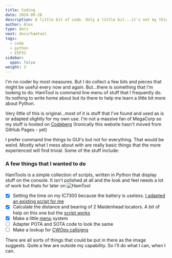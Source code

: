 ```yaml
---
title: Coding
date: 2024-09-28
description: A little bit of code. Only a little bit...it's not my thing but if needs must and all that
author: Alex
type: docs
next: docs/hamtool
tags:
  - code
  - python
  - ESP32
sidebar:
  open: false
weight: 3
---
```


I'm no coder by most measures. But I do collect a few bits and pieces that might be useful every now and again. But...there is something that I'm looking to do. HamTool is command line menu of stuff that I frequently do. Its nothing to write home about but its there to help me learn a little bit more about Python.

Very little of this is original...most of it is stuff that I've found and used as is or adapted slightly for my own use. I'm not a massive fan of MegaCorp so my stuff is hosted on [Codeberg](https://codeberg.org/g7kse) (Ironically this website hasn't moved from GitHub Pages - yet)

I prefer command line things to GUI's but not for everything. That would be weird. Mostly what I mess about with are really basic things that the more experienced will find trivial. Some of the stuff include:

### A few things that I wanted to do

HamTools is a simple collection of scripts, written in Python that display stuff on the console. It isn't polished at all and the look and feel needs a lot of work but thats for later on
![HamTool](/img/hamtool.png#centre)

- [x] Setting the time on my IC7300 because the battery is useless. [I adapted an existing script for me](https://codeberg.org/g7kse/HamTool/src/branch/main/set_time.py)
- [x] Calculate the distance and bearing of 2 Maidenhead locators. A bit of help on this one but the [script works](https://codeberg.org/g7kse/HamTool/src/branch/main/maidenhead.py)
- [x] Make a little [menu](https://codeberg.org/g7kse/HamTool/src/branch/main/main.py) system
- [ ] Adapter POTA and SOTA code to look the same
- [ ] Make a lookup for [CWOps callsigns](https://codeberg.org/g7kse/HamTool/src/branch/main/cwops.py)

There are all sorts of things that could be put in there as the image suggests. Quite a few are outside my capability. So I'll do what I can, when I can.

